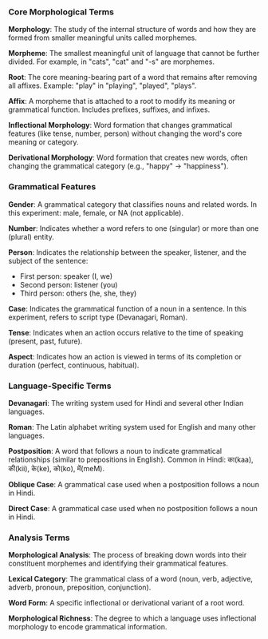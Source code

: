 ### Core Morphological Terms

**Morphology**: The study of the internal structure of words and how they are formed from smaller meaningful units called morphemes.

**Morpheme**: The smallest meaningful unit of language that cannot be further divided. For example, in "cats", "cat" and "-s" are morphemes.

**Root**: The core meaning-bearing part of a word that remains after removing all affixes. Example: "play" in "playing", "played", "plays".

**Affix**: A morpheme that is attached to a root to modify its meaning or grammatical function. Includes prefixes, suffixes, and infixes.

**Inflectional Morphology**: Word formation that changes grammatical features (like tense, number, person) without changing the word's core meaning or category.

**Derivational Morphology**: Word formation that creates new words, often changing the grammatical category (e.g., "happy" → "happiness").

### Grammatical Features

**Gender**: A grammatical category that classifies nouns and related words. In this experiment: male, female, or NA (not applicable).

**Number**: Indicates whether a word refers to one (singular) or more than one (plural) entity.

**Person**: Indicates the relationship between the speaker, listener, and the subject of the sentence:

- First person: speaker (I, we)
- Second person: listener (you)
- Third person: others (he, she, they)

**Case**: Indicates the grammatical function of a noun in a sentence. In this experiment, refers to script type (Devanagari, Roman).

**Tense**: Indicates when an action occurs relative to the time of speaking (present, past, future).

**Aspect**: Indicates how an action is viewed in terms of its completion or duration (perfect, continuous, habitual).

### Language-Specific Terms

**Devanagari**: The writing system used for Hindi and several other Indian languages.

**Roman**: The Latin alphabet writing system used for English and many other languages.

**Postposition**: A word that follows a noun to indicate grammatical relationships (similar to prepositions in English). Common in Hindi: का(kaa), की(kii), के(ke), को(ko), में(meM).

**Oblique Case**: A grammatical case used when a postposition follows a noun in Hindi.

**Direct Case**: A grammatical case used when no postposition follows a noun in Hindi.

### Analysis Terms

**Morphological Analysis**: The process of breaking down words into their constituent morphemes and identifying their grammatical features.

**Lexical Category**: The grammatical class of a word (noun, verb, adjective, adverb, pronoun, preposition, conjunction).

**Word Form**: A specific inflectional or derivational variant of a root word.

**Morphological Richness**: The degree to which a language uses inflectional morphology to encode grammatical information.
